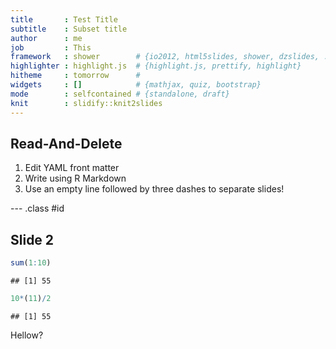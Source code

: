 ```yaml
---
title       : Test Title
subtitle    : Subset title
author      : me    
job         : This
framework   : shower        # {io2012, html5slides, shower, dzslides, ...}
highlighter : highlight.js  # {highlight.js, prettify, highlight}
hitheme     : tomorrow      # 
widgets     : []            # {mathjax, quiz, bootstrap}
mode        : selfcontained # {standalone, draft}
knit        : slidify::knit2slides
---
```


## Read-And-Delete

1. Edit YAML front matter
2. Write using R Markdown
3. Use an empty line followed by three dashes to separate slides!

--- .class #id 

## Slide 2

```r
sum(1:10)
```

```
## [1] 55
```

```r
10*(11)/2
```

```
## [1] 55
```

Hellow?


